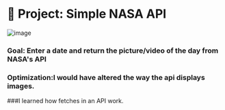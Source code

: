 # 🚀 Project: Simple NASA API
![image](https://user-images.githubusercontent.com/101963767/172074895-1a4f9f9f-4028-4d2b-a081-90449b600db4.png)


### Goal: Enter a date and return the picture/video of the day from NASA's API

### Optimization:I would have altered the way the api displays images.

###I learned how fetches in an API work.
